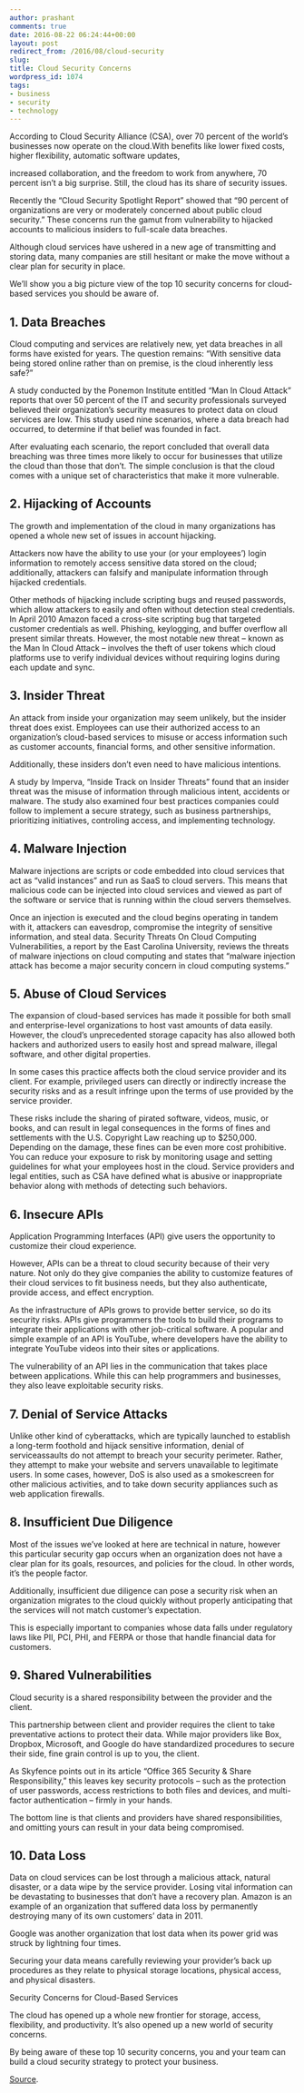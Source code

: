 ```yaml
---
author: prashant
comments: true
date: 2016-08-22 06:24:44+00:00
layout: post
redirect_from: /2016/08/cloud-security
slug:
title: Cloud Security Concerns
wordpress_id: 1074
tags:
- business
- security
- technology
---
```


According to Cloud Security Alliance (CSA), over 70 percent of the world’s businesses now operate on the cloud.With benefits like lower fixed costs, higher flexibility, automatic software updates, 


increased collaboration, and the freedom to work from anywhere, 70 percent isn’t a big surprise.
Still, the cloud has its share of security issues.

Recently the “Cloud Security Spotlight Report” showed that “90 percent of organizations are very or moderately concerned about public cloud security.” These concerns run the gamut from vulnerability to hijacked accounts to malicious insiders to full-scale data breaches.

Although cloud services have ushered in a new age of transmitting and storing data, many companies are still hesitant or make the move without a clear plan for security in place.

We’ll show you a big picture view of the top 10 security concerns for cloud-based services you should be aware of.

## 1. Data Breaches

Cloud computing and services are relatively new, yet data breaches in all forms have existed for years. The question remains: “With sensitive data being stored online rather than on premise, is the cloud inherently less safe?”

A study conducted by the Ponemon Institute entitled “Man In Cloud Attack” reports that over 50 percent of the IT and security professionals surveyed believed their organization’s security measures to protect data on cloud services are low. This study used nine scenarios, where a data breach had occurred, to determine if that belief was founded in fact.

After evaluating each scenario, the report concluded that overall data breaching was three times more likely to occur for businesses that utilize the cloud than those that don’t. The simple conclusion is that the cloud comes with a unique set of characteristics that make it more vulnerable.

## 2. Hijacking of Accounts

The growth and implementation of the cloud in many organizations has opened a whole new set of issues in account hijacking.

Attackers now have the ability to use your (or your employees’) login information to remotely access sensitive data stored on the cloud; additionally, attackers can falsify and manipulate information through hijacked credentials.

Other methods of hijacking include scripting bugs and reused passwords, which allow attackers to easily and often without detection steal credentials. In April 2010 Amazon faced a cross-site scripting bug that targeted customer credentials as well. Phishing, keylogging, and buffer overflow all present similar threats. However, the most notable new threat – known as the Man In Cloud Attack – involves the theft of user tokens which cloud platforms use to verify individual devices without requiring logins during each update and sync.

## 3. Insider Threat

An attack from inside your organization may seem unlikely, but the insider threat does exist. Employees can use their authorized access to an organization’s cloud-based services to misuse or access information such as customer accounts, financial forms, and other sensitive information.

Additionally, these insiders don’t even need to have malicious intentions.

A study by Imperva, “Inside Track on Insider Threats” found that an insider threat was the misuse of information through malicious intent, accidents or malware. The study also examined four best practices companies could follow to implement a secure strategy, such as business partnerships, prioritizing initiatives, controling access, and implementing technology.

## 4. Malware Injection

Malware injections are scripts or code embedded into cloud services that act as “valid instances” and run as SaaS to cloud servers. This means that malicious code can be injected into cloud services and viewed as part of the software or service that is running within the cloud servers themselves.

Once an injection is executed and the cloud begins operating in tandem with it, attackers can eavesdrop, compromise the integrity of sensitive information, and steal data. Security Threats On Cloud Computing Vulnerabilities, a report by the East Carolina University, reviews the threats of malware injections on cloud computing and states that “malware injection attack has become a major security concern in cloud computing systems.”

## 5. Abuse of Cloud Services

The expansion of cloud-based services has made it possible for both small and enterprise-level organizations to host vast amounts of data easily. However, the cloud’s unprecedented storage capacity has also allowed both hackers and authorized users to easily host and spread malware, illegal software, and other digital properties.

In some cases this practice affects both the cloud service provider and its client. For example, privileged users can directly or indirectly increase the security risks and as a result infringe upon the terms of use provided by the service provider.

These risks include the sharing of pirated software, videos, music, or books, and can result in legal consequences in the forms of fines and settlements with the U.S. Copyright Law reaching up to $250,000. Depending on the damage, these fines can be even more cost prohibitive. You can reduce your exposure to risk by monitoring usage and setting guidelines for what your employees host in the cloud. Service providers and legal entities, such as CSA have defined what is abusive or inappropriate behavior along with methods of detecting such behaviors.

## 6. Insecure APIs

Application Programming Interfaces (API) give users the opportunity to customize their cloud experience.

However, APIs can be a threat to cloud security because of their very nature. Not only do they give companies the ability to customize features of their cloud services to fit business needs, but they also authenticate, provide access, and effect encryption.

As the infrastructure of APIs grows to provide better service, so do its security risks.  APIs give programmers the tools to build their programs to integrate their applications with other job-critical software. A popular and simple example of an API is YouTube, where developers have the ability to integrate YouTube videos into their sites or applications.

The vulnerability of an API lies in the communication that takes place between applications. While this can help programmers and businesses, they also leave exploitable security risks.

## 7. Denial of Service Attacks

Unlike other kind of cyberattacks, which are typically launched to establish a long-term foothold and hijack sensitive information, denial of serviceassaults do not attempt to breach your security perimeter. Rather, they attempt to make your website and servers unavailable to legitimate users. In some cases, however, DoS is also used as a smokescreen for other malicious activities, and to take down security appliances such as web application firewalls.

## 8. Insufficient Due Diligence

Most of the issues we’ve looked at here are technical in nature, however this particular security gap occurs when an organization does not have a clear plan for its goals, resources, and policies for the cloud. In other words, it’s the people factor.

Additionally, insufficient due diligence can pose a security risk when an organization migrates to the cloud quickly without properly anticipating that the services will not match customer’s expectation.

This is especially important to companies whose data falls under regulatory laws like PII, PCI, PHI, and FERPA or those that handle financial data for customers.

## 9. Shared Vulnerabilities

Cloud security is a shared responsibility between the provider and the client.

This partnership between client and provider requires the client to take preventative actions to protect their data. While major providers like Box, Dropbox, Microsoft, and Google do have standardized procedures to secure their side, fine grain control is up to you, the client.

As Skyfence points out in its article “Office 365 Security & Share Responsibility,” this leaves key security protocols – such as the protection of user passwords, access restrictions to both files and devices, and multi-factor authentication – firmly in your hands.

The bottom line is that clients and providers have shared responsibilities, and omitting yours can result in your data being compromised.

## 10. Data Loss

Data on cloud services can be lost through a malicious attack, natural disaster, or a data wipe by the service provider. Losing vital information can be devastating to businesses that don’t have a recovery plan. Amazon is an example of an organization that suffered data loss by permanently destroying many of its own customers’ data in 2011.

Google was another organization that lost data when its power grid was struck by lightning four times.

Securing your data means carefully reviewing your provider’s back up procedures as they relate to physical storage locations, physical access, and physical disasters.

Security Concerns for Cloud-Based Services

The cloud has opened up a whole new frontier for storage, access, flexibility, and productivity. It’s also opened up a new world of security concerns.

By being aware of these top 10 security concerns, you and your team can build a cloud security strategy to protect your business.

[Source](https://www.incapsula.com/blog/top-10-cloud-security-concerns.html).
